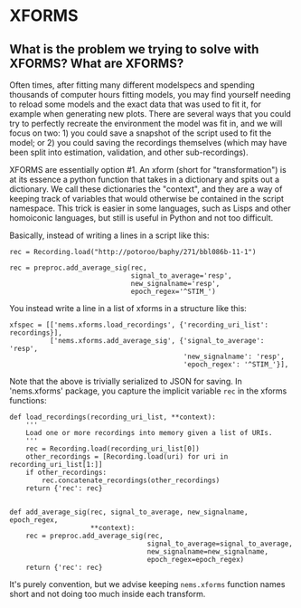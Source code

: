 # XFORMS

## What is the problem we trying to solve with XFORMS? What are XFORMS?

Often times, after fitting many different modelspecs and spending thousands of computer hours fitting models, you may find yourself needing to reload some models and the exact data that was used to fit it, for example when generating new plots. There are several ways that you could try to perfectly recreate the environment the model was fit in, and we will focus on two: 1) you could save a snapshot of the script used to fit the model; or 2) you could saving the recordings themselves (which may have been split into estimation, validation, and other sub-recordings). 

XFORMS are essentially option #1. An xform (short for "transformation") is at its essence a python function that takes in a dictionary and spits out a dictionary. We call these dictionaries the "context", and they are a way of keeping track of variables that would otherwise be contained in the script namespace. This trick is easier in some languages, such as Lisps and other homoiconic languages, but still is useful in Python and not too difficult. 

Basically, instead of writing a lines in a script like this:

```
rec = Recording.load("http://potoroo/baphy/271/bbl086b-11-1")

rec = preproc.add_average_sig(rec,
                              signal_to_average='resp',
                              new_signalname='resp',
                              epoch_regex='^STIM_')
```

You instead write a line in a list of xforms in a structure like this:

```
xfspec = [['nems.xforms.load_recordings', {'recording_uri_list': recordings}],
          ['nems.xforms.add_average_sig', {'signal_to_average': 'resp',
                                           'new_signalname': 'resp',
                                           'epoch_regex': '^STIM_'}],
```

Note that the above is trivially serialized to JSON for saving. In 'nems.xforms' package, you capture the implicit variable `rec` in the xforms functions:

```
def load_recordings(recording_uri_list, **context):
    '''
    Load one or more recordings into memory given a list of URIs.
    '''
    rec = Recording.load(recording_uri_list[0])
    other_recordings = [Recording.load(uri) for uri in recording_uri_list[1:]]
    if other_recordings:
        rec.concatenate_recordings(other_recordings)
    return {'rec': rec}


def add_average_sig(rec, signal_to_average, new_signalname, epoch_regex,
                    **context):
    rec = preproc.add_average_sig(rec,
                                  signal_to_average=signal_to_average,
                                  new_signalname=new_signalname,
                                  epoch_regex=epoch_regex)
    return {'rec': rec}
```

It's purely convention, but we advise keeping `nems.xforms` function names short and not doing too much inside each transform. 
